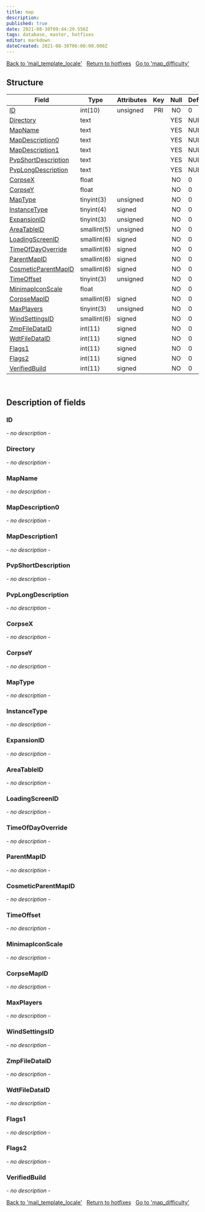 ```yaml
---
title: map
description: 
published: true
date: 2021-08-30T09:44:29.556Z
tags: database, master, hotfixes
editor: markdown
dateCreated: 2021-08-30T06:00:00.000Z
---
```


<a href="https://dev.trinitycore.info/en/database/master/hotfixes/mail_template_locale" class="mt-5 v-btn v-btn--depressed v-btn--flat v-btn--outlined theme--light v-size--default darkblue--text text--lighten-3"><span class="v-btn__content"><i aria-hidden="true" class="v-icon notranslate v-icon--left mdi mdi-arrow-left theme--light"></i><span>Back to 'mail_template_locale'</span></span></a>&nbsp;&nbsp;&nbsp;<a href="https://dev.trinitycore.info/en/database/master/hotfixes/home" class="mt-5 v-btn v-btn--depressed v-btn--flat v-btn--outlined theme--light v-size--default darkblue--text text--lighten-3"><span class="v-btn__content"><i aria-hidden="true" class="v-icon notranslate v-icon--left mdi mdi-home-outline theme--light"></i><span>Return to hotfixes</span></span></a>&nbsp;&nbsp;&nbsp;<a href="https://dev.trinitycore.info/en/database/master/hotfixes/map_difficulty" class="mt-5 v-btn v-btn--depressed v-btn--flat v-btn--outlined theme--light v-size--default darkblue--text text--lighten-3"><span class="v-btn__content"><span>Go to 'map_difficulty'</span><i aria-hidden="true" class="v-icon notranslate v-icon--right mdi mdi-arrow-right theme--light"></i></span></a>

## Structure

| Field | Type | Attributes | Key | Null | Default | Extra | Comment |
| --- | --- | --- | :---: | :---: | --- | --- | --- |
| [ID](#ID) | int(10) | unsigned | PRI | NO | 0 |  |  |
| [Directory](#Directory) | text |  |  | YES | NULL |  |  |
| [MapName](#MapName) | text |  |  | YES | NULL |  |  |
| [MapDescription0](#MapDescription0) | text |  |  | YES | NULL |  |  |
| [MapDescription1](#MapDescription1) | text |  |  | YES | NULL |  |  |
| [PvpShortDescription](#PvpShortDescription) | text |  |  | YES | NULL |  |  |
| [PvpLongDescription](#PvpLongDescription) | text |  |  | YES | NULL |  |  |
| [CorpseX](#CorpseX) | float |  |  | NO | 0 |  |  |
| [CorpseY](#CorpseY) | float |  |  | NO | 0 |  |  |
| [MapType](#MapType) | tinyint(3) | unsigned |  | NO | 0 |  |  |
| [InstanceType](#InstanceType) | tinyint(4) | signed |  | NO | 0 |  |  |
| [ExpansionID](#ExpansionID) | tinyint(3) | unsigned |  | NO | 0 |  |  |
| [AreaTableID](#AreaTableID) | smallint(5) | unsigned |  | NO | 0 |  |  |
| [LoadingScreenID](#LoadingScreenID) | smallint(6) | signed |  | NO | 0 |  |  |
| [TimeOfDayOverride](#TimeOfDayOverride) | smallint(6) | signed |  | NO | 0 |  |  |
| [ParentMapID](#ParentMapID) | smallint(6) | signed |  | NO | 0 |  |  |
| [CosmeticParentMapID](#CosmeticParentMapID) | smallint(6) | signed |  | NO | 0 |  |  |
| [TimeOffset](#TimeOffset) | tinyint(3) | unsigned |  | NO | 0 |  |  |
| [MinimapIconScale](#MinimapIconScale) | float |  |  | NO | 0 |  |  |
| [CorpseMapID](#CorpseMapID) | smallint(6) | signed |  | NO | 0 |  |  |
| [MaxPlayers](#MaxPlayers) | tinyint(3) | unsigned |  | NO | 0 |  |  |
| [WindSettingsID](#WindSettingsID) | smallint(6) | signed |  | NO | 0 |  |  |
| [ZmpFileDataID](#ZmpFileDataID) | int(11) | signed |  | NO | 0 |  |  |
| [WdtFileDataID](#WdtFileDataID) | int(11) | signed |  | NO | 0 |  |  |
| [Flags1](#Flags1) | int(11) | signed |  | NO | 0 |  |  |
| [Flags2](#Flags2) | int(11) | signed |  | NO | 0 |  |  |
| [VerifiedBuild](#VerifiedBuild) | int(11) | signed |  | NO | 0 |  |  |
&nbsp;
## Description of fields

### ID
*- no description -*
&nbsp;

### Directory
*- no description -*
&nbsp;

### MapName
*- no description -*
&nbsp;

### MapDescription0
*- no description -*
&nbsp;

### MapDescription1
*- no description -*
&nbsp;

### PvpShortDescription
*- no description -*
&nbsp;

### PvpLongDescription
*- no description -*
&nbsp;

### CorpseX
*- no description -*
&nbsp;

### CorpseY
*- no description -*
&nbsp;

### MapType
*- no description -*
&nbsp;

### InstanceType
*- no description -*
&nbsp;

### ExpansionID
*- no description -*
&nbsp;

### AreaTableID
*- no description -*
&nbsp;

### LoadingScreenID
*- no description -*
&nbsp;

### TimeOfDayOverride
*- no description -*
&nbsp;

### ParentMapID
*- no description -*
&nbsp;

### CosmeticParentMapID
*- no description -*
&nbsp;

### TimeOffset
*- no description -*
&nbsp;

### MinimapIconScale
*- no description -*
&nbsp;

### CorpseMapID
*- no description -*
&nbsp;

### MaxPlayers
*- no description -*
&nbsp;

### WindSettingsID
*- no description -*
&nbsp;

### ZmpFileDataID
*- no description -*
&nbsp;

### WdtFileDataID
*- no description -*
&nbsp;

### Flags1
*- no description -*
&nbsp;

### Flags2
*- no description -*
&nbsp;

### VerifiedBuild
*- no description -*
&nbsp;

<a href="https://dev.trinitycore.info/en/database/master/hotfixes/mail_template_locale" class="mt-5 v-btn v-btn--depressed v-btn--flat v-btn--outlined theme--light v-size--default darkblue--text text--lighten-3"><span class="v-btn__content"><i aria-hidden="true" class="v-icon notranslate v-icon--left mdi mdi-arrow-left theme--light"></i><span>Back to 'mail_template_locale'</span></span></a>&nbsp;&nbsp;&nbsp;<a href="https://dev.trinitycore.info/en/database/master/hotfixes/home" class="mt-5 v-btn v-btn--depressed v-btn--flat v-btn--outlined theme--light v-size--default darkblue--text text--lighten-3"><span class="v-btn__content"><i aria-hidden="true" class="v-icon notranslate v-icon--left mdi mdi-home-outline theme--light"></i><span>Return to hotfixes</span></span></a>&nbsp;&nbsp;&nbsp;<a href="https://dev.trinitycore.info/en/database/master/hotfixes/map_difficulty" class="mt-5 v-btn v-btn--depressed v-btn--flat v-btn--outlined theme--light v-size--default darkblue--text text--lighten-3"><span class="v-btn__content"><span>Go to 'map_difficulty'</span><i aria-hidden="true" class="v-icon notranslate v-icon--right mdi mdi-arrow-right theme--light"></i></span></a>

